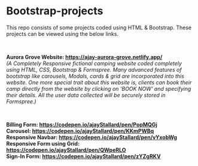 # Bootstrap-projects
This repo consists of some projects coded using HTML &amp; Bootstrap. These projects can be viewed using the below links.  

&nbsp;  

**Aurora Grove Website: https://ajay-aurora-grove.netlify.app/**  
*(A Completely Responsive fictional camping website coded completely using HTML, CSS, Bootstrap & Formspree. Many advanced features of bootstrap like carousels, Modals, cards & grid are incorporated into this website. One more special trait about this website is, clients can book their camp directly from the website by clicking on 'BOOK NOW' and specifying their details. All the user data collected will be securely stored in Formspree.)*  
  
&nbsp;  

**Billing Form: https://codepen.io/ajayStallard/pen/PopMQGj**  
**Carousel: https://codepen.io/ajayStallard/pen/KKmPWBq**  
**Responsive Navbar: https://codepen.io/ajayStallard/pen/vYxobWg**  
**Responsive Form using Grid: https://codepen.io/ajayStallard/pen/QWpeRLO**  
**Sign-In Form: https://codepen.io/ajayStallard/pen/zYZgRKV**  


